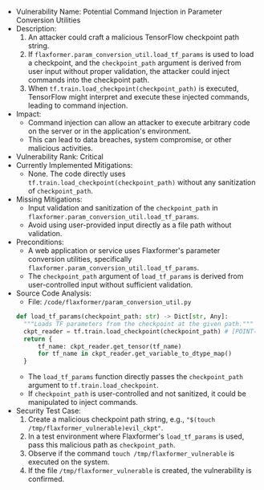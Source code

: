 - Vulnerability Name: Potential Command Injection in Parameter Conversion Utilities
- Description:
    1. An attacker could craft a malicious TensorFlow checkpoint path string.
    2. If `flaxformer.param_conversion_util.load_tf_params` is used to load a checkpoint, and the `checkpoint_path` argument is derived from user input without proper validation, the attacker could inject commands into the checkpoint path.
    3. When `tf.train.load_checkpoint(checkpoint_path)` is executed, TensorFlow might interpret and execute these injected commands, leading to command injection.
- Impact:
    - Command injection can allow an attacker to execute arbitrary code on the server or in the application's environment.
    - This can lead to data breaches, system compromise, or other malicious activities.
- Vulnerability Rank: Critical
- Currently Implemented Mitigations:
    - None. The code directly uses `tf.train.load_checkpoint(checkpoint_path)` without any sanitization of `checkpoint_path`.
- Missing Mitigations:
    - Input validation and sanitization of the `checkpoint_path` in `flaxformer.param_conversion_util.load_tf_params`.
    - Avoid using user-provided input directly as a file path without validation.
- Preconditions:
    - A web application or service uses Flaxformer's parameter conversion utilities, specifically `flaxformer.param_conversion_util.load_tf_params`.
    - The `checkpoint_path` argument of `load_tf_params` is derived from user-controlled input without sufficient validation.
- Source Code Analysis:
    - File: `/code/flaxformer/param_conversion_util.py`
    ```python
    def load_tf_params(checkpoint_path: str) -> Dict[str, Any]:
      """Loads TF parameters from the checkpoint at the given path."""
      ckpt_reader = tf.train.load_checkpoint(checkpoint_path) # [POINT-OF-INTEREST]
      return {
          tf_name: ckpt_reader.get_tensor(tf_name)
          for tf_name in ckpt_reader.get_variable_to_dtype_map()
      }
    ```
    - The `load_tf_params` function directly passes the `checkpoint_path` argument to `tf.train.load_checkpoint`.
    - If `checkpoint_path` is user-controlled and not sanitized, it could be manipulated to inject commands.
- Security Test Case:
    1. Create a malicious checkpoint path string, e.g., `"$(touch /tmp/flaxformer_vulnerable)evil_ckpt"`.
    2. In a test environment where Flaxformer's `load_tf_params` is used, pass this malicious path as `checkpoint_path`.
    3. Observe if the command `touch /tmp/flaxformer_vulnerable` is executed on the system.
    4. If the file `/tmp/flaxformer_vulnerable` is created, the vulnerability is confirmed.